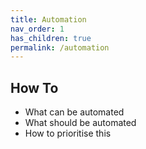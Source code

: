 ```yaml
---
title: Automation
nav_order: 1
has_children: true
permalink: /automation
---
```


## How To

- What can be automated
- What should be automated
- How to prioritise this
